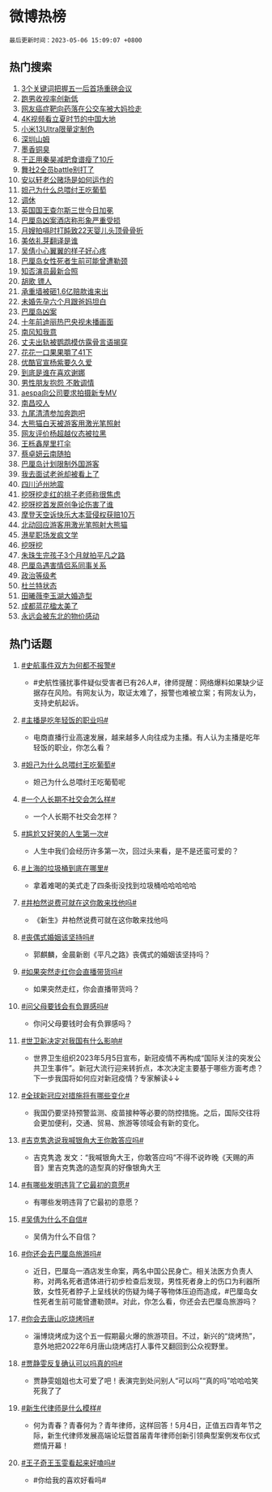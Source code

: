 # 微博热榜

`最后更新时间：2023-05-06 15:09:07 +0800`

## 热门搜索

1. [3个关键词把握五一后首场重磅会议](https://m.weibo.cn/search?containerid=100103type%3D1%26t%3D10%26q%3D%233%E4%B8%AA%E5%85%B3%E9%94%AE%E8%AF%8D%E6%8A%8A%E6%8F%A1%E4%BA%94%E4%B8%80%E5%90%8E%E9%A6%96%E5%9C%BA%E9%87%8D%E7%A3%85%E4%BC%9A%E8%AE%AE%23&stream_entry_id=51&isnewpage=1&extparam=seat%3D1%26dgr%3D0%26cate%3D10103%26pos%3D0%26stream_entry_id%3D51%26c_type%3D51%26filter_type%3Drealtimehot%26display_time%3D1683356946%26pre_seqid%3D16833569465750645753&luicode=10000011&lfid=106003type%253D25%2526t%253D3%2526disable_hot%253D1%2526filter_type%253Drealtimehot)
1. [跑男收视率创新低](https://m.weibo.cn/search?containerid=100103type%3D1%26t%3D10%26q%3D%23%E8%B7%91%E7%94%B7%E6%94%B6%E8%A7%86%E7%8E%87%E5%88%9B%E6%96%B0%E4%BD%8E%23&stream_entry_id=31&isnewpage=1&extparam=seat%3D1%26q%3D%2523%25E8%25B7%2591%25E7%2594%25B7%25E6%2594%25B6%25E8%25A7%2586%25E7%258E%2587%25E5%2588%259B%25E6%2596%25B0%25E4%25BD%258E%2523%26dgr%3D0%26cate%3D5001%26filter_type%3Drealtimehot%26stream_entry_id%3D31%26band_rank%3D1%26c_type%3D31%26lcate%3D5001%26pos%3D0%26realpos%3D1%26flag%3D1%26display_time%3D1683356946%26pre_seqid%3D16833569465750645753&luicode=10000011&lfid=106003type%253D25%2526t%253D3%2526disable_hot%253D1%2526filter_type%253Drealtimehot)
1. [网友癌症靶向药落在公交车被大妈捡走](https://m.weibo.cn/search?containerid=100103type%3D1%26t%3D10%26q%3D%23%E7%BD%91%E5%8F%8B%E7%99%8C%E7%97%87%E9%9D%B6%E5%90%91%E8%8D%AF%E8%90%BD%E5%9C%A8%E5%85%AC%E4%BA%A4%E8%BD%A6%E8%A2%AB%E5%A4%A7%E5%A6%88%E6%8D%A1%E8%B5%B0%23&stream_entry_id=31&isnewpage=1&extparam=seat%3D1%26q%3D%2523%25E7%25BD%2591%25E5%258F%258B%25E7%2599%258C%25E7%2597%2587%25E9%259D%25B6%25E5%2590%2591%25E8%258D%25AF%25E8%2590%25BD%25E5%259C%25A8%25E5%2585%25AC%25E4%25BA%25A4%25E8%25BD%25A6%25E8%25A2%25AB%25E5%25A4%25A7%25E5%25A6%2588%25E6%258D%25A1%25E8%25B5%25B0%2523%26dgr%3D0%26cate%3D5001%26filter_type%3Drealtimehot%26stream_entry_id%3D31%26band_rank%3D2%26c_type%3D31%26lcate%3D5001%26pos%3D1%26realpos%3D2%26flag%3D2%26display_time%3D1683356946%26pre_seqid%3D16833569465750645753&luicode=10000011&lfid=106003type%253D25%2526t%253D3%2526disable_hot%253D1%2526filter_type%253Drealtimehot)
1. [4K视频看立夏时节的中国大地](https://m.weibo.cn/search?containerid=100103type%3D1%26t%3D10%26q%3D%234K%E8%A7%86%E9%A2%91%E7%9C%8B%E7%AB%8B%E5%A4%8F%E6%97%B6%E8%8A%82%E7%9A%84%E4%B8%AD%E5%9B%BD%E5%A4%A7%E5%9C%B0%23&stream_entry_id=31&isnewpage=1&extparam=seat%3D1%26q%3D%25234K%25E8%25A7%2586%25E9%25A2%2591%25E7%259C%258B%25E7%25AB%258B%25E5%25A4%258F%25E6%2597%25B6%25E8%258A%2582%25E7%259A%2584%25E4%25B8%25AD%25E5%259B%25BD%25E5%25A4%25A7%25E5%259C%25B0%2523%26dgr%3D0%26cate%3D5001%26filter_type%3Drealtimehot%26stream_entry_id%3D31%26band_rank%3D3%26c_type%3D31%26lcate%3D5001%26pos%3D2%26realpos%3D3%26flag%3D0%26display_time%3D1683356946%26pre_seqid%3D16833569465750645753&luicode=10000011&lfid=106003type%253D25%2526t%253D3%2526disable_hot%253D1%2526filter_type%253Drealtimehot)
1. [小米13Ultra限量定制色](https://m.weibo.cn/search?containerid=100103type%3D1%26t%3D10%26q%3D%23%E5%B0%8F%E7%B1%B313Ultra%E9%99%90%E9%87%8F%E5%AE%9A%E5%88%B6%E8%89%B2%23&stream_entry_id=31&isnewpage=1&extparam=seat%3D1%26q%3D%2523%25E5%25B0%258F%25E7%25B1%25B313Ultra%25E9%2599%2590%25E9%2587%258F%25E5%25AE%259A%25E5%2588%25B6%25E8%2589%25B2%2523%26dgr%3D0%26cate%3D5001%26filter_type%3Drealtimehot%26stream_entry_id%3D31%26band_rank%3D4%26topic_ad%3D1%26c_type%3D31%26lcate%3D5001%26is_ad_pos%3D1%26pos%3D3%26adid%3D188419%26display_time%3D1683356946%26pre_seqid%3D16833569465750645753&luicode=10000011&lfid=106003type%253D25%2526t%253D3%2526disable_hot%253D1%2526filter_type%253Drealtimehot)
1. [深圳山姆](https://m.weibo.cn/search?containerid=100103type%3D1%26t%3D10%26q%3D%E6%B7%B1%E5%9C%B3%E5%B1%B1%E5%A7%86&stream_entry_id=31&isnewpage=1&extparam=seat%3D1%26q%3D%25E6%25B7%25B1%25E5%259C%25B3%25E5%25B1%25B1%25E5%25A7%2586%26dgr%3D0%26cate%3D5001%26filter_type%3Drealtimehot%26stream_entry_id%3D31%26band_rank%3D4%26c_type%3D31%26lcate%3D5001%26pos%3D4%26realpos%3D4%26flag%3D1%26display_time%3D1683356946%26pre_seqid%3D16833569465750645753&luicode=10000011&lfid=106003type%253D25%2526t%253D3%2526disable_hot%253D1%2526filter_type%253Drealtimehot)
1. [墨香铜臭](https://m.weibo.cn/search?containerid=100103type%3D1%26t%3D10%26q%3D%E5%A2%A8%E9%A6%99%E9%93%9C%E8%87%AD&stream_entry_id=31&isnewpage=1&extparam=seat%3D1%26q%3D%25E5%25A2%25A8%25E9%25A6%2599%25E9%2593%259C%25E8%2587%25AD%26dgr%3D0%26cate%3D5001%26filter_type%3Drealtimehot%26stream_entry_id%3D31%26band_rank%3D5%26c_type%3D31%26lcate%3D5001%26pos%3D5%26realpos%3D5%26flag%3D1%26display_time%3D1683356946%26pre_seqid%3D16833569465750645753&luicode=10000011&lfid=106003type%253D25%2526t%253D3%2526disable_hot%253D1%2526filter_type%253Drealtimehot)
1. [于正用秦昊减肥食谱瘦了10斤](https://m.weibo.cn/search?containerid=100103type%3D1%26t%3D10%26q%3D%23%E4%BA%8E%E6%AD%A3%E7%94%A8%E7%A7%A6%E6%98%8A%E5%87%8F%E8%82%A5%E9%A3%9F%E8%B0%B1%E7%98%A6%E4%BA%8610%E6%96%A4%23&stream_entry_id=31&isnewpage=1&extparam=seat%3D1%26q%3D%2523%25E4%25BA%258E%25E6%25AD%25A3%25E7%2594%25A8%25E7%25A7%25A6%25E6%2598%258A%25E5%2587%258F%25E8%2582%25A5%25E9%25A3%259F%25E8%25B0%25B1%25E7%2598%25A6%25E4%25BA%258610%25E6%2596%25A4%2523%26dgr%3D0%26cate%3D5001%26filter_type%3Drealtimehot%26stream_entry_id%3D31%26band_rank%3D6%26c_type%3D31%26lcate%3D5001%26pos%3D6%26realpos%3D6%26flag%3D1%26display_time%3D1683356946%26pre_seqid%3D16833569465750645753&luicode=10000011&lfid=106003type%253D25%2526t%253D3%2526disable_hot%253D1%2526filter_type%253Drealtimehot)
1. [舞社2全员battle别打了](https://m.weibo.cn/search?containerid=100103type%3D1%26t%3D10%26q%3D%23%E8%88%9E%E7%A4%BE2%E5%85%A8%E5%91%98battle%E5%88%AB%E6%89%93%E4%BA%86%23&stream_entry_id=31&isnewpage=1&extparam=seat%3D1%26q%3D%2523%25E8%2588%259E%25E7%25A4%25BE2%25E5%2585%25A8%25E5%2591%2598battle%25E5%2588%25AB%25E6%2589%2593%25E4%25BA%2586%2523%26dgr%3D0%26cate%3D5001%26filter_type%3Drealtimehot%26stream_entry_id%3D31%26band_rank%3D7%26c_type%3D31%26lcate%3D5001%26is_ad_pos%3D1%26pos%3D7%26adid%3D188414%26display_time%3D1683356946%26pre_seqid%3D16833569465750645753&luicode=10000011&lfid=106003type%253D25%2526t%253D3%2526disable_hot%253D1%2526filter_type%253Drealtimehot)
1. [安以轩老公赌场是如何运作的](https://m.weibo.cn/search?containerid=100103type%3D1%26t%3D10%26q%3D%23%E5%AE%89%E4%BB%A5%E8%BD%A9%E8%80%81%E5%85%AC%E8%B5%8C%E5%9C%BA%E6%98%AF%E5%A6%82%E4%BD%95%E8%BF%90%E4%BD%9C%E7%9A%84%23&stream_entry_id=31&isnewpage=1&extparam=seat%3D1%26q%3D%2523%25E5%25AE%2589%25E4%25BB%25A5%25E8%25BD%25A9%25E8%2580%2581%25E5%2585%25AC%25E8%25B5%258C%25E5%259C%25BA%25E6%2598%25AF%25E5%25A6%2582%25E4%25BD%2595%25E8%25BF%2590%25E4%25BD%259C%25E7%259A%2584%2523%26dgr%3D0%26cate%3D5001%26filter_type%3Drealtimehot%26stream_entry_id%3D31%26band_rank%3D7%26c_type%3D31%26lcate%3D5001%26pos%3D8%26realpos%3D7%26flag%3D2%26display_time%3D1683356946%26pre_seqid%3D16833569465750645753&luicode=10000011&lfid=106003type%253D25%2526t%253D3%2526disable_hot%253D1%2526filter_type%253Drealtimehot)
1. [妲己为什么总喂纣王吃葡萄](https://m.weibo.cn/search?containerid=100103type%3D1%26t%3D10%26q%3D%23%E5%A6%B2%E5%B7%B1%E4%B8%BA%E4%BB%80%E4%B9%88%E6%80%BB%E5%96%82%E7%BA%A3%E7%8E%8B%E5%90%83%E8%91%A1%E8%90%84%23&stream_entry_id=31&isnewpage=1&extparam=seat%3D1%26q%3D%2523%25E5%25A6%25B2%25E5%25B7%25B1%25E4%25B8%25BA%25E4%25BB%2580%25E4%25B9%2588%25E6%2580%25BB%25E5%2596%2582%25E7%25BA%25A3%25E7%258E%258B%25E5%2590%2583%25E8%2591%25A1%25E8%2590%2584%2523%26dgr%3D0%26cate%3D5001%26filter_type%3Drealtimehot%26stream_entry_id%3D31%26band_rank%3D8%26c_type%3D31%26lcate%3D5001%26pos%3D9%26realpos%3D8%26flag%3D1%26display_time%3D1683356946%26pre_seqid%3D16833569465750645753&luicode=10000011&lfid=106003type%253D25%2526t%253D3%2526disable_hot%253D1%2526filter_type%253Drealtimehot)
1. [调休](https://m.weibo.cn/search?containerid=100103type%3D1%26t%3D10%26q%3D%E8%B0%83%E4%BC%91&stream_entry_id=31&isnewpage=1&extparam=seat%3D1%26q%3D%25E8%25B0%2583%25E4%25BC%2591%26dgr%3D0%26cate%3D5001%26filter_type%3Drealtimehot%26stream_entry_id%3D31%26band_rank%3D9%26c_type%3D31%26lcate%3D5001%26pos%3D10%26realpos%3D9%26flag%3D16%26display_time%3D1683356946%26pre_seqid%3D16833569465750645753&luicode=10000011&lfid=106003type%253D25%2526t%253D3%2526disable_hot%253D1%2526filter_type%253Drealtimehot)
1. [英国国王查尔斯三世今日加冕](https://m.weibo.cn/search?containerid=100103type%3D1%26t%3D10%26q%3D%23%E8%8B%B1%E5%9B%BD%E5%9B%BD%E7%8E%8B%E6%9F%A5%E5%B0%94%E6%96%AF%E4%B8%89%E4%B8%96%E4%BB%8A%E6%97%A5%E5%8A%A0%E5%86%95%23&stream_entry_id=31&isnewpage=1&extparam=seat%3D1%26q%3D%2523%25E8%258B%25B1%25E5%259B%25BD%25E5%259B%25BD%25E7%258E%258B%25E6%259F%25A5%25E5%25B0%2594%25E6%2596%25AF%25E4%25B8%2589%25E4%25B8%2596%25E4%25BB%258A%25E6%2597%25A5%25E5%258A%25A0%25E5%2586%2595%2523%26dgr%3D0%26cate%3D5001%26filter_type%3Drealtimehot%26stream_entry_id%3D31%26band_rank%3D10%26c_type%3D31%26lcate%3D5001%26pos%3D11%26realpos%3D10%26flag%3D1%26display_time%3D1683356946%26pre_seqid%3D16833569465750645753&luicode=10000011&lfid=106003type%253D25%2526t%253D3%2526disable_hot%253D1%2526filter_type%253Drealtimehot)
1. [巴厘岛凶案酒店称形象严重受损](https://m.weibo.cn/search?containerid=100103type%3D1%26t%3D10%26q%3D%23%E5%B7%B4%E5%8E%98%E5%B2%9B%E5%87%B6%E6%A1%88%E9%85%92%E5%BA%97%E7%A7%B0%E5%BD%A2%E8%B1%A1%E4%B8%A5%E9%87%8D%E5%8F%97%E6%8D%9F%23&stream_entry_id=31&isnewpage=1&extparam=seat%3D1%26q%3D%2523%25E5%25B7%25B4%25E5%258E%2598%25E5%25B2%259B%25E5%2587%25B6%25E6%25A1%2588%25E9%2585%2592%25E5%25BA%2597%25E7%25A7%25B0%25E5%25BD%25A2%25E8%25B1%25A1%25E4%25B8%25A5%25E9%2587%258D%25E5%258F%2597%25E6%258D%259F%2523%26dgr%3D0%26cate%3D5001%26filter_type%3Drealtimehot%26stream_entry_id%3D31%26band_rank%3D11%26c_type%3D31%26lcate%3D5001%26pos%3D12%26realpos%3D11%26flag%3D2%26display_time%3D1683356946%26pre_seqid%3D16833569465750645753&luicode=10000011&lfid=106003type%253D25%2526t%253D3%2526disable_hot%253D1%2526filter_type%253Drealtimehot)
1. [月嫂拍嗝时打盹致22天婴儿头顶骨骨折](https://m.weibo.cn/search?containerid=100103type%3D1%26t%3D10%26q%3D%23%E6%9C%88%E5%AB%82%E6%8B%8D%E5%97%9D%E6%97%B6%E6%89%93%E7%9B%B9%E8%87%B422%E5%A4%A9%E5%A9%B4%E5%84%BF%E5%A4%B4%E9%A1%B6%E9%AA%A8%E9%AA%A8%E6%8A%98%23&stream_entry_id=31&isnewpage=1&extparam=seat%3D1%26q%3D%2523%25E6%259C%2588%25E5%25AB%2582%25E6%258B%258D%25E5%2597%259D%25E6%2597%25B6%25E6%2589%2593%25E7%259B%25B9%25E8%2587%25B422%25E5%25A4%25A9%25E5%25A9%25B4%25E5%2584%25BF%25E5%25A4%25B4%25E9%25A1%25B6%25E9%25AA%25A8%25E9%25AA%25A8%25E6%258A%2598%2523%26dgr%3D0%26cate%3D5001%26filter_type%3Drealtimehot%26stream_entry_id%3D31%26band_rank%3D12%26c_type%3D31%26lcate%3D5001%26pos%3D13%26realpos%3D12%26flag%3D0%26display_time%3D1683356946%26pre_seqid%3D16833569465750645753&luicode=10000011&lfid=106003type%253D25%2526t%253D3%2526disable_hot%253D1%2526filter_type%253Drealtimehot)
1. [美依礼芽翻译是谁](https://m.weibo.cn/search?containerid=100103type%3D1%26t%3D10%26q%3D%E7%BE%8E%E4%BE%9D%E7%A4%BC%E8%8A%BD%E7%BF%BB%E8%AF%91%E6%98%AF%E8%B0%81&stream_entry_id=31&isnewpage=1&extparam=seat%3D1%26q%3D%25E7%25BE%258E%25E4%25BE%259D%25E7%25A4%25BC%25E8%258A%25BD%25E7%25BF%25BB%25E8%25AF%2591%25E6%2598%25AF%25E8%25B0%2581%26dgr%3D0%26cate%3D5001%26filter_type%3Drealtimehot%26stream_entry_id%3D31%26band_rank%3D13%26c_type%3D31%26lcate%3D5001%26pos%3D14%26realpos%3D13%26flag%3D1%26display_time%3D1683356946%26pre_seqid%3D16833569465750645753&luicode=10000011&lfid=106003type%253D25%2526t%253D3%2526disable_hot%253D1%2526filter_type%253Drealtimehot)
1. [吴倩小心翼翼的样子好心疼](https://m.weibo.cn/search?containerid=100103type%3D1%26t%3D10%26q%3D%E5%90%B4%E5%80%A9%E5%B0%8F%E5%BF%83%E7%BF%BC%E7%BF%BC%E7%9A%84%E6%A0%B7%E5%AD%90%E5%A5%BD%E5%BF%83%E7%96%BC&stream_entry_id=31&isnewpage=1&extparam=seat%3D1%26q%3D%25E5%2590%25B4%25E5%2580%25A9%25E5%25B0%258F%25E5%25BF%2583%25E7%25BF%25BC%25E7%25BF%25BC%25E7%259A%2584%25E6%25A0%25B7%25E5%25AD%2590%25E5%25A5%25BD%25E5%25BF%2583%25E7%2596%25BC%26dgr%3D0%26cate%3D5001%26filter_type%3Drealtimehot%26stream_entry_id%3D31%26band_rank%3D14%26c_type%3D31%26lcate%3D5001%26pos%3D15%26realpos%3D14%26flag%3D0%26display_time%3D1683356946%26pre_seqid%3D16833569465750645753&luicode=10000011&lfid=106003type%253D25%2526t%253D3%2526disable_hot%253D1%2526filter_type%253Drealtimehot)
1. [巴厘岛女性死者生前可能曾遭勒颈](https://m.weibo.cn/search?containerid=100103type%3D1%26t%3D10%26q%3D%23%E5%B7%B4%E5%8E%98%E5%B2%9B%E5%A5%B3%E6%80%A7%E6%AD%BB%E8%80%85%E7%94%9F%E5%89%8D%E5%8F%AF%E8%83%BD%E6%9B%BE%E9%81%AD%E5%8B%92%E9%A2%88%23&stream_entry_id=31&isnewpage=1&extparam=seat%3D1%26q%3D%2523%25E5%25B7%25B4%25E5%258E%2598%25E5%25B2%259B%25E5%25A5%25B3%25E6%2580%25A7%25E6%25AD%25BB%25E8%2580%2585%25E7%2594%259F%25E5%2589%258D%25E5%258F%25AF%25E8%2583%25BD%25E6%259B%25BE%25E9%2581%25AD%25E5%258B%2592%25E9%25A2%2588%2523%26dgr%3D0%26cate%3D5001%26filter_type%3Drealtimehot%26stream_entry_id%3D31%26band_rank%3D15%26c_type%3D31%26lcate%3D5001%26pos%3D16%26realpos%3D15%26flag%3D1%26display_time%3D1683356946%26pre_seqid%3D16833569465750645753&luicode=10000011&lfid=106003type%253D25%2526t%253D3%2526disable_hot%253D1%2526filter_type%253Drealtimehot)
1. [知否演员最新合照](https://m.weibo.cn/search?containerid=100103type%3D1%26t%3D10%26q%3D%23%E7%9F%A5%E5%90%A6%E6%BC%94%E5%91%98%E6%9C%80%E6%96%B0%E5%90%88%E7%85%A7%23&stream_entry_id=31&isnewpage=1&extparam=seat%3D1%26q%3D%2523%25E7%259F%25A5%25E5%2590%25A6%25E6%25BC%2594%25E5%2591%2598%25E6%259C%2580%25E6%2596%25B0%25E5%2590%2588%25E7%2585%25A7%2523%26dgr%3D0%26cate%3D5001%26filter_type%3Drealtimehot%26stream_entry_id%3D31%26band_rank%3D16%26c_type%3D31%26lcate%3D5001%26pos%3D17%26realpos%3D16%26flag%3D0%26display_time%3D1683356946%26pre_seqid%3D16833569465750645753&luicode=10000011&lfid=106003type%253D25%2526t%253D3%2526disable_hot%253D1%2526filter_type%253Drealtimehot)
1. [胡歌 镖人](https://m.weibo.cn/search?containerid=100103type%3D1%26t%3D10%26q%3D%E8%83%A1%E6%AD%8C+%E9%95%96%E4%BA%BA&stream_entry_id=31&isnewpage=1&extparam=seat%3D1%26q%3D%25E8%2583%25A1%25E6%25AD%258C%2520%25E9%2595%2596%25E4%25BA%25BA%26dgr%3D0%26cate%3D5001%26filter_type%3Drealtimehot%26stream_entry_id%3D31%26band_rank%3D17%26c_type%3D31%26lcate%3D5001%26pos%3D18%26realpos%3D17%26flag%3D2%26display_time%3D1683356946%26pre_seqid%3D16833569465750645753&luicode=10000011&lfid=106003type%253D25%2526t%253D3%2526disable_hot%253D1%2526filter_type%253Drealtimehot)
1. [承重墙被砸1.6亿赔款谁来出](https://m.weibo.cn/search?containerid=100103type%3D1%26t%3D10%26q%3D%23%E6%89%BF%E9%87%8D%E5%A2%99%E8%A2%AB%E7%A0%B81.6%E4%BA%BF%E8%B5%94%E6%AC%BE%E8%B0%81%E6%9D%A5%E5%87%BA%23&stream_entry_id=31&isnewpage=1&extparam=seat%3D1%26q%3D%2523%25E6%2589%25BF%25E9%2587%258D%25E5%25A2%2599%25E8%25A2%25AB%25E7%25A0%25B81.6%25E4%25BA%25BF%25E8%25B5%2594%25E6%25AC%25BE%25E8%25B0%2581%25E6%259D%25A5%25E5%2587%25BA%2523%26dgr%3D0%26cate%3D5001%26filter_type%3Drealtimehot%26stream_entry_id%3D31%26band_rank%3D18%26c_type%3D31%26lcate%3D5001%26pos%3D19%26realpos%3D18%26flag%3D0%26display_time%3D1683356946%26pre_seqid%3D16833569465750645753&luicode=10000011&lfid=106003type%253D25%2526t%253D3%2526disable_hot%253D1%2526filter_type%253Drealtimehot)
1. [未婚先孕六个月跟爸妈坦白](https://m.weibo.cn/search?containerid=100103type%3D1%26t%3D10%26q%3D%23%E6%9C%AA%E5%A9%9A%E5%85%88%E5%AD%95%E5%85%AD%E4%B8%AA%E6%9C%88%E8%B7%9F%E7%88%B8%E5%A6%88%E5%9D%A6%E7%99%BD%23&stream_entry_id=31&isnewpage=1&extparam=seat%3D1%26q%3D%2523%25E6%259C%25AA%25E5%25A9%259A%25E5%2585%2588%25E5%25AD%2595%25E5%2585%25AD%25E4%25B8%25AA%25E6%259C%2588%25E8%25B7%259F%25E7%2588%25B8%25E5%25A6%2588%25E5%259D%25A6%25E7%2599%25BD%2523%26dgr%3D0%26cate%3D5001%26filter_type%3Drealtimehot%26stream_entry_id%3D31%26band_rank%3D19%26c_type%3D31%26lcate%3D5001%26pos%3D20%26realpos%3D19%26flag%3D0%26display_time%3D1683356946%26pre_seqid%3D16833569465750645753&luicode=10000011&lfid=106003type%253D25%2526t%253D3%2526disable_hot%253D1%2526filter_type%253Drealtimehot)
1. [巴厘岛凶案](https://m.weibo.cn/search?containerid=100103type%3D1%26t%3D10%26q%3D%E5%B7%B4%E5%8E%98%E5%B2%9B%E5%87%B6%E6%A1%88&stream_entry_id=31&isnewpage=1&extparam=seat%3D1%26q%3D%25E5%25B7%25B4%25E5%258E%2598%25E5%25B2%259B%25E5%2587%25B6%25E6%25A1%2588%26dgr%3D0%26cate%3D5001%26filter_type%3Drealtimehot%26stream_entry_id%3D31%26band_rank%3D20%26c_type%3D31%26lcate%3D5001%26pos%3D21%26realpos%3D20%26flag%3D1%26display_time%3D1683356946%26pre_seqid%3D16833569465750645753&luicode=10000011&lfid=106003type%253D25%2526t%253D3%2526disable_hot%253D1%2526filter_type%253Drealtimehot)
1. [十年前迪丽热巴央视未播画面](https://m.weibo.cn/search?containerid=100103type%3D1%26t%3D10%26q%3D%23%E5%8D%81%E5%B9%B4%E5%89%8D%E8%BF%AA%E4%B8%BD%E7%83%AD%E5%B7%B4%E5%A4%AE%E8%A7%86%E6%9C%AA%E6%92%AD%E7%94%BB%E9%9D%A2%23&stream_entry_id=31&isnewpage=1&extparam=seat%3D1%26q%3D%2523%25E5%258D%2581%25E5%25B9%25B4%25E5%2589%258D%25E8%25BF%25AA%25E4%25B8%25BD%25E7%2583%25AD%25E5%25B7%25B4%25E5%25A4%25AE%25E8%25A7%2586%25E6%259C%25AA%25E6%2592%25AD%25E7%2594%25BB%25E9%259D%25A2%2523%26dgr%3D0%26cate%3D5001%26filter_type%3Drealtimehot%26stream_entry_id%3D31%26band_rank%3D21%26c_type%3D31%26lcate%3D5001%26pos%3D22%26realpos%3D21%26flag%3D0%26display_time%3D1683356946%26pre_seqid%3D16833569465750645753&luicode=10000011&lfid=106003type%253D25%2526t%253D3%2526disable_hot%253D1%2526filter_type%253Drealtimehot)
1. [南风知我意](https://m.weibo.cn/search?containerid=100103type%3D1%26t%3D10%26q%3D%E5%8D%97%E9%A3%8E%E7%9F%A5%E6%88%91%E6%84%8F&stream_entry_id=31&isnewpage=1&extparam=seat%3D1%26q%3D%25E5%258D%2597%25E9%25A3%258E%25E7%259F%25A5%25E6%2588%2591%25E6%2584%258F%26dgr%3D0%26cate%3D5001%26filter_type%3Drealtimehot%26stream_entry_id%3D31%26band_rank%3D22%26c_type%3D31%26lcate%3D5001%26pos%3D23%26realpos%3D22%26flag%3D0%26display_time%3D1683356946%26pre_seqid%3D16833569465750645753&luicode=10000011&lfid=106003type%253D25%2526t%253D3%2526disable_hot%253D1%2526filter_type%253Drealtimehot)
1. [丈夫出轨被鹦鹉模仿露骨言语揭穿](https://m.weibo.cn/search?containerid=100103type%3D1%26t%3D10%26q%3D%23%E4%B8%88%E5%A4%AB%E5%87%BA%E8%BD%A8%E8%A2%AB%E9%B9%A6%E9%B9%89%E6%A8%A1%E4%BB%BF%E9%9C%B2%E9%AA%A8%E8%A8%80%E8%AF%AD%E6%8F%AD%E7%A9%BF%23&stream_entry_id=31&isnewpage=1&extparam=seat%3D1%26q%3D%2523%25E4%25B8%2588%25E5%25A4%25AB%25E5%2587%25BA%25E8%25BD%25A8%25E8%25A2%25AB%25E9%25B9%25A6%25E9%25B9%2589%25E6%25A8%25A1%25E4%25BB%25BF%25E9%259C%25B2%25E9%25AA%25A8%25E8%25A8%2580%25E8%25AF%25AD%25E6%258F%25AD%25E7%25A9%25BF%2523%26dgr%3D0%26cate%3D5001%26filter_type%3Drealtimehot%26stream_entry_id%3D31%26band_rank%3D23%26c_type%3D31%26lcate%3D5001%26pos%3D24%26realpos%3D23%26flag%3D0%26display_time%3D1683356946%26pre_seqid%3D16833569465750645753&luicode=10000011&lfid=106003type%253D25%2526t%253D3%2526disable_hot%253D1%2526filter_type%253Drealtimehot)
1. [花花一口果果嚼了41下](https://m.weibo.cn/search?containerid=100103type%3D1%26t%3D10%26q%3D%23%E8%8A%B1%E8%8A%B1%E4%B8%80%E5%8F%A3%E6%9E%9C%E6%9E%9C%E5%9A%BC%E4%BA%8641%E4%B8%8B%23&stream_entry_id=31&isnewpage=1&extparam=seat%3D1%26q%3D%2523%25E8%258A%25B1%25E8%258A%25B1%25E4%25B8%2580%25E5%258F%25A3%25E6%259E%259C%25E6%259E%259C%25E5%259A%25BC%25E4%25BA%258641%25E4%25B8%258B%2523%26dgr%3D0%26cate%3D5001%26filter_type%3Drealtimehot%26stream_entry_id%3D31%26band_rank%3D24%26c_type%3D31%26lcate%3D5001%26pos%3D25%26realpos%3D24%26flag%3D1%26display_time%3D1683356946%26pre_seqid%3D16833569465750645753&luicode=10000011&lfid=106003type%253D25%2526t%253D3%2526disable_hot%253D1%2526filter_type%253Drealtimehot)
1. [优酷官宣杨紫要久久爱](https://m.weibo.cn/search?containerid=100103type%3D1%26t%3D10%26q%3D%23%E4%BC%98%E9%85%B7%E5%AE%98%E5%AE%A3%E6%9D%A8%E7%B4%AB%E8%A6%81%E4%B9%85%E4%B9%85%E7%88%B1%23&stream_entry_id=31&isnewpage=1&extparam=seat%3D1%26q%3D%2523%25E4%25BC%2598%25E9%2585%25B7%25E5%25AE%2598%25E5%25AE%25A3%25E6%259D%25A8%25E7%25B4%25AB%25E8%25A6%2581%25E4%25B9%2585%25E4%25B9%2585%25E7%2588%25B1%2523%26dgr%3D0%26cate%3D5001%26filter_type%3Drealtimehot%26stream_entry_id%3D31%26band_rank%3D25%26c_type%3D31%26lcate%3D5001%26pos%3D26%26realpos%3D25%26flag%3D0%26display_time%3D1683356946%26pre_seqid%3D16833569465750645753&luicode=10000011&lfid=106003type%253D25%2526t%253D3%2526disable_hot%253D1%2526filter_type%253Drealtimehot)
1. [到底是谁在喜欢谢娜](https://m.weibo.cn/search?containerid=100103type%3D1%26t%3D10%26q%3D%23%E5%88%B0%E5%BA%95%E6%98%AF%E8%B0%81%E5%9C%A8%E5%96%9C%E6%AC%A2%E8%B0%A2%E5%A8%9C%23&stream_entry_id=31&isnewpage=1&extparam=seat%3D1%26q%3D%2523%25E5%2588%25B0%25E5%25BA%2595%25E6%2598%25AF%25E8%25B0%2581%25E5%259C%25A8%25E5%2596%259C%25E6%25AC%25A2%25E8%25B0%25A2%25E5%25A8%259C%2523%26dgr%3D0%26cate%3D5001%26filter_type%3Drealtimehot%26stream_entry_id%3D31%26band_rank%3D26%26c_type%3D31%26lcate%3D5001%26pos%3D27%26realpos%3D26%26flag%3D1%26display_time%3D1683356946%26pre_seqid%3D16833569465750645753&luicode=10000011&lfid=106003type%253D25%2526t%253D3%2526disable_hot%253D1%2526filter_type%253Drealtimehot)
1. [男性朋友抱怨 不敢调情](https://m.weibo.cn/search?containerid=100103type%3D1%26t%3D10%26q%3D%E7%94%B7%E6%80%A7%E6%9C%8B%E5%8F%8B%E6%8A%B1%E6%80%A8+%E4%B8%8D%E6%95%A2%E8%B0%83%E6%83%85&stream_entry_id=31&isnewpage=1&extparam=seat%3D1%26q%3D%25E7%2594%25B7%25E6%2580%25A7%25E6%259C%258B%25E5%258F%258B%25E6%258A%25B1%25E6%2580%25A8%2520%25E4%25B8%258D%25E6%2595%25A2%25E8%25B0%2583%25E6%2583%2585%26dgr%3D0%26cate%3D5001%26filter_type%3Drealtimehot%26stream_entry_id%3D31%26band_rank%3D27%26c_type%3D31%26lcate%3D5001%26pos%3D28%26realpos%3D27%26flag%3D0%26display_time%3D1683356946%26pre_seqid%3D16833569465750645753&luicode=10000011&lfid=106003type%253D25%2526t%253D3%2526disable_hot%253D1%2526filter_type%253Drealtimehot)
1. [aespa向公司要求拍摄新专MV](https://m.weibo.cn/search?containerid=100103type%3D1%26t%3D10%26q%3D%23aespa%E5%90%91%E5%85%AC%E5%8F%B8%E8%A6%81%E6%B1%82%E6%8B%8D%E6%91%84%E6%96%B0%E4%B8%93MV%23&stream_entry_id=31&isnewpage=1&extparam=seat%3D1%26q%3D%2523aespa%25E5%2590%2591%25E5%2585%25AC%25E5%258F%25B8%25E8%25A6%2581%25E6%25B1%2582%25E6%258B%258D%25E6%2591%2584%25E6%2596%25B0%25E4%25B8%2593MV%2523%26dgr%3D0%26cate%3D5001%26filter_type%3Drealtimehot%26stream_entry_id%3D31%26band_rank%3D28%26c_type%3D31%26lcate%3D5001%26pos%3D29%26realpos%3D28%26flag%3D0%26display_time%3D1683356946%26pre_seqid%3D16833569465750645753&luicode=10000011&lfid=106003type%253D25%2526t%253D3%2526disable_hot%253D1%2526filter_type%253Drealtimehot)
1. [南昌咬人](https://m.weibo.cn/search?containerid=100103type%3D1%26t%3D10%26q%3D%E5%8D%97%E6%98%8C%E5%92%AC%E4%BA%BA&stream_entry_id=31&isnewpage=1&extparam=seat%3D1%26q%3D%25E5%258D%2597%25E6%2598%258C%25E5%2592%25AC%25E4%25BA%25BA%26dgr%3D0%26cate%3D5001%26filter_type%3Drealtimehot%26stream_entry_id%3D31%26band_rank%3D29%26c_type%3D31%26lcate%3D5001%26pos%3D30%26realpos%3D29%26flag%3D0%26display_time%3D1683356946%26pre_seqid%3D16833569465750645753&luicode=10000011&lfid=106003type%253D25%2526t%253D3%2526disable_hot%253D1%2526filter_type%253Drealtimehot)
1. [九尾清清参加奔跑吧](https://m.weibo.cn/search?containerid=100103type%3D1%26t%3D10%26q%3D%23%E4%B9%9D%E5%B0%BE%E6%B8%85%E6%B8%85%E5%8F%82%E5%8A%A0%E5%A5%94%E8%B7%91%E5%90%A7%23&stream_entry_id=31&isnewpage=1&extparam=seat%3D1%26q%3D%2523%25E4%25B9%259D%25E5%25B0%25BE%25E6%25B8%2585%25E6%25B8%2585%25E5%258F%2582%25E5%258A%25A0%25E5%25A5%2594%25E8%25B7%2591%25E5%2590%25A7%2523%26dgr%3D0%26cate%3D5001%26filter_type%3Drealtimehot%26stream_entry_id%3D31%26band_rank%3D30%26c_type%3D31%26lcate%3D5001%26pos%3D31%26realpos%3D30%26flag%3D1%26display_time%3D1683356946%26pre_seqid%3D16833569465750645753&luicode=10000011&lfid=106003type%253D25%2526t%253D3%2526disable_hot%253D1%2526filter_type%253Drealtimehot)
1. [大熊猫白天被游客用激光笔照射](https://m.weibo.cn/search?containerid=100103type%3D1%26t%3D10%26q%3D%23%E5%A4%A7%E7%86%8A%E7%8C%AB%E7%99%BD%E5%A4%A9%E8%A2%AB%E6%B8%B8%E5%AE%A2%E7%94%A8%E6%BF%80%E5%85%89%E7%AC%94%E7%85%A7%E5%B0%84%23&stream_entry_id=31&isnewpage=1&extparam=seat%3D1%26q%3D%2523%25E5%25A4%25A7%25E7%2586%258A%25E7%258C%25AB%25E7%2599%25BD%25E5%25A4%25A9%25E8%25A2%25AB%25E6%25B8%25B8%25E5%25AE%25A2%25E7%2594%25A8%25E6%25BF%2580%25E5%2585%2589%25E7%25AC%2594%25E7%2585%25A7%25E5%25B0%2584%2523%26dgr%3D0%26cate%3D5001%26filter_type%3Drealtimehot%26stream_entry_id%3D31%26band_rank%3D31%26c_type%3D31%26lcate%3D5001%26pos%3D32%26realpos%3D31%26flag%3D1%26display_time%3D1683356946%26pre_seqid%3D16833569465750645753&luicode=10000011&lfid=106003type%253D25%2526t%253D3%2526disable_hot%253D1%2526filter_type%253Drealtimehot)
1. [网友评价杨超越仪态被拉黑](https://m.weibo.cn/search?containerid=100103type%3D1%26t%3D10%26q%3D%23%E7%BD%91%E5%8F%8B%E8%AF%84%E4%BB%B7%E6%9D%A8%E8%B6%85%E8%B6%8A%E4%BB%AA%E6%80%81%E8%A2%AB%E6%8B%89%E9%BB%91%23&stream_entry_id=31&isnewpage=1&extparam=seat%3D1%26q%3D%2523%25E7%25BD%2591%25E5%258F%258B%25E8%25AF%2584%25E4%25BB%25B7%25E6%259D%25A8%25E8%25B6%2585%25E8%25B6%258A%25E4%25BB%25AA%25E6%2580%2581%25E8%25A2%25AB%25E6%258B%2589%25E9%25BB%2591%2523%26dgr%3D0%26cate%3D5001%26filter_type%3Drealtimehot%26stream_entry_id%3D31%26band_rank%3D32%26c_type%3D31%26lcate%3D5001%26pos%3D33%26realpos%3D32%26flag%3D1%26display_time%3D1683356946%26pre_seqid%3D16833569465750645753&luicode=10000011&lfid=106003type%253D25%2526t%253D3%2526disable_hot%253D1%2526filter_type%253Drealtimehot)
1. [王栎鑫屋里打伞](https://m.weibo.cn/search?containerid=100103type%3D1%26t%3D10%26q%3D%23%E7%8E%8B%E6%A0%8E%E9%91%AB%E5%B1%8B%E9%87%8C%E6%89%93%E4%BC%9E%23&stream_entry_id=31&isnewpage=1&extparam=seat%3D1%26q%3D%2523%25E7%258E%258B%25E6%25A0%258E%25E9%2591%25AB%25E5%25B1%258B%25E9%2587%258C%25E6%2589%2593%25E4%25BC%259E%2523%26dgr%3D0%26cate%3D5001%26filter_type%3Drealtimehot%26stream_entry_id%3D31%26band_rank%3D33%26c_type%3D31%26lcate%3D5001%26pos%3D34%26realpos%3D33%26flag%3D1%26display_time%3D1683356946%26pre_seqid%3D16833569465750645753&luicode=10000011&lfid=106003type%253D25%2526t%253D3%2526disable_hot%253D1%2526filter_type%253Drealtimehot)
1. [蔡卓妍云南随拍](https://m.weibo.cn/search?containerid=100103type%3D1%26t%3D10%26q%3D%23%E8%94%A1%E5%8D%93%E5%A6%8D%E4%BA%91%E5%8D%97%E9%9A%8F%E6%8B%8D%23&stream_entry_id=31&isnewpage=1&extparam=seat%3D1%26q%3D%2523%25E8%2594%25A1%25E5%258D%2593%25E5%25A6%258D%25E4%25BA%2591%25E5%258D%2597%25E9%259A%258F%25E6%258B%258D%2523%26dgr%3D0%26cate%3D5001%26filter_type%3Drealtimehot%26stream_entry_id%3D31%26band_rank%3D34%26c_type%3D31%26lcate%3D5001%26pos%3D35%26realpos%3D34%26flag%3D1%26display_time%3D1683356946%26pre_seqid%3D16833569465750645753&luicode=10000011&lfid=106003type%253D25%2526t%253D3%2526disable_hot%253D1%2526filter_type%253Drealtimehot)
1. [巴厘岛计划限制外国游客](https://m.weibo.cn/search?containerid=100103type%3D1%26t%3D10%26q%3D%23%E5%B7%B4%E5%8E%98%E5%B2%9B%E8%AE%A1%E5%88%92%E9%99%90%E5%88%B6%E5%A4%96%E5%9B%BD%E6%B8%B8%E5%AE%A2%23&stream_entry_id=31&isnewpage=1&extparam=seat%3D1%26q%3D%2523%25E5%25B7%25B4%25E5%258E%2598%25E5%25B2%259B%25E8%25AE%25A1%25E5%2588%2592%25E9%2599%2590%25E5%2588%25B6%25E5%25A4%2596%25E5%259B%25BD%25E6%25B8%25B8%25E5%25AE%25A2%2523%26dgr%3D0%26cate%3D5001%26filter_type%3Drealtimehot%26stream_entry_id%3D31%26band_rank%3D35%26c_type%3D31%26lcate%3D5001%26pos%3D36%26realpos%3D35%26flag%3D0%26display_time%3D1683356946%26pre_seqid%3D16833569465750645753&luicode=10000011&lfid=106003type%253D25%2526t%253D3%2526disable_hot%253D1%2526filter_type%253Drealtimehot)
1. [我去面试老爸却被看上了](https://m.weibo.cn/search?containerid=100103type%3D1%26t%3D10%26q%3D%23%E6%88%91%E5%8E%BB%E9%9D%A2%E8%AF%95%E8%80%81%E7%88%B8%E5%8D%B4%E8%A2%AB%E7%9C%8B%E4%B8%8A%E4%BA%86%23&stream_entry_id=31&isnewpage=1&extparam=seat%3D1%26q%3D%2523%25E6%2588%2591%25E5%258E%25BB%25E9%259D%25A2%25E8%25AF%2595%25E8%2580%2581%25E7%2588%25B8%25E5%258D%25B4%25E8%25A2%25AB%25E7%259C%258B%25E4%25B8%258A%25E4%25BA%2586%2523%26dgr%3D0%26cate%3D5001%26filter_type%3Drealtimehot%26stream_entry_id%3D31%26band_rank%3D36%26c_type%3D31%26lcate%3D5001%26pos%3D37%26realpos%3D36%26flag%3D0%26display_time%3D1683356946%26pre_seqid%3D16833569465750645753&luicode=10000011&lfid=106003type%253D25%2526t%253D3%2526disable_hot%253D1%2526filter_type%253Drealtimehot)
1. [四川泸州地震](https://m.weibo.cn/search?containerid=100103type%3D1%26t%3D10%26q%3D%E5%9B%9B%E5%B7%9D%E6%B3%B8%E5%B7%9E%E5%9C%B0%E9%9C%87&stream_entry_id=31&isnewpage=1&extparam=seat%3D1%26q%3D%25E5%259B%259B%25E5%25B7%259D%25E6%25B3%25B8%25E5%25B7%259E%25E5%259C%25B0%25E9%259C%2587%26dgr%3D0%26cate%3D5001%26filter_type%3Drealtimehot%26stream_entry_id%3D31%26band_rank%3D37%26c_type%3D31%26lcate%3D5001%26pos%3D38%26realpos%3D37%26flag%3D0%26display_time%3D1683356946%26pre_seqid%3D16833569465750645753&luicode=10000011&lfid=106003type%253D25%2526t%253D3%2526disable_hot%253D1%2526filter_type%253Drealtimehot)
1. [挖呀挖走红的桃子老师称很焦虑](https://m.weibo.cn/search?containerid=100103type%3D1%26t%3D10%26q%3D%23%E6%8C%96%E5%91%80%E6%8C%96%E8%B5%B0%E7%BA%A2%E7%9A%84%E6%A1%83%E5%AD%90%E8%80%81%E5%B8%88%E7%A7%B0%E5%BE%88%E7%84%A6%E8%99%91%23&stream_entry_id=31&isnewpage=1&extparam=seat%3D1%26q%3D%2523%25E6%258C%2596%25E5%2591%2580%25E6%258C%2596%25E8%25B5%25B0%25E7%25BA%25A2%25E7%259A%2584%25E6%25A1%2583%25E5%25AD%2590%25E8%2580%2581%25E5%25B8%2588%25E7%25A7%25B0%25E5%25BE%2588%25E7%2584%25A6%25E8%2599%2591%2523%26dgr%3D0%26cate%3D5001%26filter_type%3Drealtimehot%26stream_entry_id%3D31%26band_rank%3D38%26c_type%3D31%26lcate%3D5001%26pos%3D39%26realpos%3D38%26flag%3D0%26display_time%3D1683356946%26pre_seqid%3D16833569465750645753&luicode=10000011&lfid=106003type%253D25%2526t%253D3%2526disable_hot%253D1%2526filter_type%253Drealtimehot)
1. [挖呀挖首发原创争论伤害了谁](https://m.weibo.cn/search?containerid=100103type%3D1%26t%3D10%26q%3D%23%E6%8C%96%E5%91%80%E6%8C%96%E9%A6%96%E5%8F%91%E5%8E%9F%E5%88%9B%E4%BA%89%E8%AE%BA%E4%BC%A4%E5%AE%B3%E4%BA%86%E8%B0%81%23&stream_entry_id=31&isnewpage=1&extparam=seat%3D1%26q%3D%2523%25E6%258C%2596%25E5%2591%2580%25E6%258C%2596%25E9%25A6%2596%25E5%258F%2591%25E5%258E%259F%25E5%2588%259B%25E4%25BA%2589%25E8%25AE%25BA%25E4%25BC%25A4%25E5%25AE%25B3%25E4%25BA%2586%25E8%25B0%2581%2523%26dgr%3D0%26cate%3D5001%26filter_type%3Drealtimehot%26stream_entry_id%3D31%26band_rank%3D39%26c_type%3D31%26lcate%3D5001%26pos%3D40%26realpos%3D39%26flag%3D1%26display_time%3D1683356946%26pre_seqid%3D16833569465750645753&luicode=10000011&lfid=106003type%253D25%2526t%253D3%2526disable_hot%253D1%2526filter_type%253Drealtimehot)
1. [摩登天空诉快乐大本营侵权获赔10万](https://m.weibo.cn/search?containerid=100103type%3D1%26t%3D10%26q%3D%23%E6%91%A9%E7%99%BB%E5%A4%A9%E7%A9%BA%E8%AF%89%E5%BF%AB%E4%B9%90%E5%A4%A7%E6%9C%AC%E8%90%A5%E4%BE%B5%E6%9D%83%E8%8E%B7%E8%B5%9410%E4%B8%87%23&stream_entry_id=31&isnewpage=1&extparam=seat%3D1%26q%3D%2523%25E6%2591%25A9%25E7%2599%25BB%25E5%25A4%25A9%25E7%25A9%25BA%25E8%25AF%2589%25E5%25BF%25AB%25E4%25B9%2590%25E5%25A4%25A7%25E6%259C%25AC%25E8%2590%25A5%25E4%25BE%25B5%25E6%259D%2583%25E8%258E%25B7%25E8%25B5%259410%25E4%25B8%2587%2523%26dgr%3D0%26cate%3D5001%26filter_type%3Drealtimehot%26stream_entry_id%3D31%26band_rank%3D40%26c_type%3D31%26lcate%3D5001%26pos%3D41%26realpos%3D40%26flag%3D1%26display_time%3D1683356946%26pre_seqid%3D16833569465750645753&luicode=10000011&lfid=106003type%253D25%2526t%253D3%2526disable_hot%253D1%2526filter_type%253Drealtimehot)
1. [北动回应游客用激光笔照射大熊猫](https://m.weibo.cn/search?containerid=100103type%3D1%26t%3D10%26q%3D%23%E5%8C%97%E5%8A%A8%E5%9B%9E%E5%BA%94%E6%B8%B8%E5%AE%A2%E7%94%A8%E6%BF%80%E5%85%89%E7%AC%94%E7%85%A7%E5%B0%84%E5%A4%A7%E7%86%8A%E7%8C%AB%23&stream_entry_id=31&isnewpage=1&extparam=seat%3D1%26q%3D%2523%25E5%258C%2597%25E5%258A%25A8%25E5%259B%259E%25E5%25BA%2594%25E6%25B8%25B8%25E5%25AE%25A2%25E7%2594%25A8%25E6%25BF%2580%25E5%2585%2589%25E7%25AC%2594%25E7%2585%25A7%25E5%25B0%2584%25E5%25A4%25A7%25E7%2586%258A%25E7%258C%25AB%2523%26dgr%3D0%26cate%3D5001%26filter_type%3Drealtimehot%26stream_entry_id%3D31%26band_rank%3D41%26c_type%3D31%26lcate%3D5001%26pos%3D42%26realpos%3D41%26flag%3D1%26display_time%3D1683356946%26pre_seqid%3D16833569465750645753&luicode=10000011&lfid=106003type%253D25%2526t%253D3%2526disable_hot%253D1%2526filter_type%253Drealtimehot)
1. [港星职场发疯文学](https://m.weibo.cn/search?containerid=100103type%3D1%26t%3D10%26q%3D%23%E6%B8%AF%E6%98%9F%E8%81%8C%E5%9C%BA%E5%8F%91%E7%96%AF%E6%96%87%E5%AD%A6%23&stream_entry_id=31&isnewpage=1&extparam=seat%3D1%26q%3D%2523%25E6%25B8%25AF%25E6%2598%259F%25E8%2581%258C%25E5%259C%25BA%25E5%258F%2591%25E7%2596%25AF%25E6%2596%2587%25E5%25AD%25A6%2523%26dgr%3D0%26cate%3D5001%26filter_type%3Drealtimehot%26stream_entry_id%3D31%26band_rank%3D42%26c_type%3D31%26lcate%3D5001%26pos%3D43%26realpos%3D42%26flag%3D1%26display_time%3D1683356946%26pre_seqid%3D16833569465750645753&luicode=10000011&lfid=106003type%253D25%2526t%253D3%2526disable_hot%253D1%2526filter_type%253Drealtimehot)
1. [挖呀挖](https://m.weibo.cn/search?containerid=100103type%3D1%26t%3D10%26q%3D%E6%8C%96%E5%91%80%E6%8C%96&stream_entry_id=31&isnewpage=1&extparam=seat%3D1%26q%3D%25E6%258C%2596%25E5%2591%2580%25E6%258C%2596%26dgr%3D0%26cate%3D5001%26filter_type%3Drealtimehot%26stream_entry_id%3D31%26band_rank%3D43%26c_type%3D31%26lcate%3D5001%26pos%3D44%26realpos%3D43%26flag%3D0%26display_time%3D1683356946%26pre_seqid%3D16833569465750645753&luicode=10000011&lfid=106003type%253D25%2526t%253D3%2526disable_hot%253D1%2526filter_type%253Drealtimehot)
1. [朱珠生完孩子3个月就拍平凡之路](https://m.weibo.cn/search?containerid=100103type%3D1%26t%3D10%26q%3D%23%E6%9C%B1%E7%8F%A0%E7%94%9F%E5%AE%8C%E5%AD%A9%E5%AD%903%E4%B8%AA%E6%9C%88%E5%B0%B1%E6%8B%8D%E5%B9%B3%E5%87%A1%E4%B9%8B%E8%B7%AF%23&stream_entry_id=31&isnewpage=1&extparam=seat%3D1%26q%3D%2523%25E6%259C%25B1%25E7%258F%25A0%25E7%2594%259F%25E5%25AE%258C%25E5%25AD%25A9%25E5%25AD%25903%25E4%25B8%25AA%25E6%259C%2588%25E5%25B0%25B1%25E6%258B%258D%25E5%25B9%25B3%25E5%2587%25A1%25E4%25B9%258B%25E8%25B7%25AF%2523%26dgr%3D0%26cate%3D5001%26filter_type%3Drealtimehot%26stream_entry_id%3D31%26band_rank%3D44%26c_type%3D31%26lcate%3D5001%26pos%3D45%26realpos%3D44%26flag%3D0%26display_time%3D1683356946%26pre_seqid%3D16833569465750645753&luicode=10000011&lfid=106003type%253D25%2526t%253D3%2526disable_hot%253D1%2526filter_type%253Drealtimehot)
1. [巴厘岛遇害情侣系同事关系](https://m.weibo.cn/search?containerid=100103type%3D1%26t%3D10%26q%3D%23%E5%B7%B4%E5%8E%98%E5%B2%9B%E9%81%87%E5%AE%B3%E6%83%85%E4%BE%A3%E7%B3%BB%E5%90%8C%E4%BA%8B%E5%85%B3%E7%B3%BB%23&stream_entry_id=31&isnewpage=1&extparam=seat%3D1%26q%3D%2523%25E5%25B7%25B4%25E5%258E%2598%25E5%25B2%259B%25E9%2581%2587%25E5%25AE%25B3%25E6%2583%2585%25E4%25BE%25A3%25E7%25B3%25BB%25E5%2590%258C%25E4%25BA%258B%25E5%2585%25B3%25E7%25B3%25BB%2523%26dgr%3D0%26cate%3D5001%26filter_type%3Drealtimehot%26stream_entry_id%3D31%26band_rank%3D45%26c_type%3D31%26lcate%3D5001%26pos%3D46%26realpos%3D45%26flag%3D0%26display_time%3D1683356946%26pre_seqid%3D16833569465750645753&luicode=10000011&lfid=106003type%253D25%2526t%253D3%2526disable_hot%253D1%2526filter_type%253Drealtimehot)
1. [政治等级考](https://m.weibo.cn/search?containerid=100103type%3D1%26t%3D10%26q%3D%E6%94%BF%E6%B2%BB%E7%AD%89%E7%BA%A7%E8%80%83&stream_entry_id=31&isnewpage=1&extparam=seat%3D1%26q%3D%25E6%2594%25BF%25E6%25B2%25BB%25E7%25AD%2589%25E7%25BA%25A7%25E8%2580%2583%26dgr%3D0%26cate%3D5001%26filter_type%3Drealtimehot%26stream_entry_id%3D31%26band_rank%3D46%26c_type%3D31%26lcate%3D5001%26pos%3D47%26realpos%3D46%26flag%3D1%26display_time%3D1683356946%26pre_seqid%3D16833569465750645753&luicode=10000011&lfid=106003type%253D25%2526t%253D3%2526disable_hot%253D1%2526filter_type%253Drealtimehot)
1. [杜兰特状态](https://m.weibo.cn/search?containerid=100103type%3D1%26t%3D10%26q%3D%E6%9D%9C%E5%85%B0%E7%89%B9%E7%8A%B6%E6%80%81&stream_entry_id=31&isnewpage=1&extparam=seat%3D1%26q%3D%25E6%259D%259C%25E5%2585%25B0%25E7%2589%25B9%25E7%258A%25B6%25E6%2580%2581%26dgr%3D0%26cate%3D5001%26filter_type%3Drealtimehot%26stream_entry_id%3D31%26band_rank%3D47%26c_type%3D31%26lcate%3D5001%26pos%3D48%26realpos%3D47%26flag%3D0%26display_time%3D1683356946%26pre_seqid%3D16833569465750645753&luicode=10000011&lfid=106003type%253D25%2526t%253D3%2526disable_hot%253D1%2526filter_type%253Drealtimehot)
1. [田曦薇李玉湖大婚造型](https://m.weibo.cn/search?containerid=100103type%3D1%26t%3D10%26q%3D%23%E7%94%B0%E6%9B%A6%E8%96%87%E6%9D%8E%E7%8E%89%E6%B9%96%E5%A4%A7%E5%A9%9A%E9%80%A0%E5%9E%8B%23&stream_entry_id=31&isnewpage=1&extparam=seat%3D1%26q%3D%2523%25E7%2594%25B0%25E6%259B%25A6%25E8%2596%2587%25E6%259D%258E%25E7%258E%2589%25E6%25B9%2596%25E5%25A4%25A7%25E5%25A9%259A%25E9%2580%25A0%25E5%259E%258B%2523%26dgr%3D0%26cate%3D5001%26filter_type%3Drealtimehot%26stream_entry_id%3D31%26band_rank%3D48%26c_type%3D31%26lcate%3D5001%26pos%3D49%26realpos%3D48%26flag%3D1%26display_time%3D1683356946%26pre_seqid%3D16833569465750645753&luicode=10000011&lfid=106003type%253D25%2526t%253D3%2526disable_hot%253D1%2526filter_type%253Drealtimehot)
1. [成都蓝花楹太美了](https://m.weibo.cn/search?containerid=100103type%3D1%26t%3D10%26q%3D%23%E6%88%90%E9%83%BD%E8%93%9D%E8%8A%B1%E6%A5%B9%E5%A4%AA%E7%BE%8E%E4%BA%86%23&stream_entry_id=31&isnewpage=1&extparam=seat%3D1%26q%3D%2523%25E6%2588%2590%25E9%2583%25BD%25E8%2593%259D%25E8%258A%25B1%25E6%25A5%25B9%25E5%25A4%25AA%25E7%25BE%258E%25E4%25BA%2586%2523%26dgr%3D0%26cate%3D5001%26filter_type%3Drealtimehot%26stream_entry_id%3D31%26band_rank%3D49%26c_type%3D31%26lcate%3D5001%26pos%3D50%26realpos%3D49%26flag%3D0%26display_time%3D1683356946%26pre_seqid%3D16833569465750645753&luicode=10000011&lfid=106003type%253D25%2526t%253D3%2526disable_hot%253D1%2526filter_type%253Drealtimehot)
1. [永远会被东北的物价感动](https://m.weibo.cn/search?containerid=100103type%3D1%26t%3D10%26q%3D%23%E6%B0%B8%E8%BF%9C%E4%BC%9A%E8%A2%AB%E4%B8%9C%E5%8C%97%E7%9A%84%E7%89%A9%E4%BB%B7%E6%84%9F%E5%8A%A8%23&stream_entry_id=31&isnewpage=1&extparam=seat%3D1%26q%3D%2523%25E6%25B0%25B8%25E8%25BF%259C%25E4%25BC%259A%25E8%25A2%25AB%25E4%25B8%259C%25E5%258C%2597%25E7%259A%2584%25E7%2589%25A9%25E4%25BB%25B7%25E6%2584%259F%25E5%258A%25A8%2523%26dgr%3D0%26cate%3D5001%26filter_type%3Drealtimehot%26stream_entry_id%3D31%26band_rank%3D50%26c_type%3D31%26lcate%3D5001%26pos%3D51%26realpos%3D50%26flag%3D0%26display_time%3D1683356946%26pre_seqid%3D16833569465750645753&luicode=10000011&lfid=106003type%253D25%2526t%253D3%2526disable_hot%253D1%2526filter_type%253Drealtimehot)

## 热门话题

1. [#史航事件双方为何都不报警#](https://m.weibo.cn/search?containerid=231522type%3D1%26t%3D10%26q%3D%23%E5%8F%B2%E8%88%AA%E4%BA%8B%E4%BB%B6%E5%8F%8C%E6%96%B9%E4%B8%BA%E4%BD%95%E9%83%BD%E4%B8%8D%E6%8A%A5%E8%AD%A6%23&stream_entry_id=128&isnewpage=1&extparam=seat%3D1%26unitid%3D1683346052299%26lcate%3D5004%26pos%3D1-0-0%26dgr%3D0%26cate%3D5004%26c_type%3D128%26display_time%3D1683356947%26pre_seqid%3D1683356947384032691175&luicode=10000011&lfid=231648_-_4)
    - #史航性骚扰事件疑似受害者已有26人#，律师提醒：网络爆料如果缺少证据存在风险。有网友认为，取证太难了，报警也难被立案；有网友认为，支持史航起诉。

1. [#主播是吃年轻饭的职业吗#](https://m.weibo.cn/search?containerid=231522type%3D1%26t%3D10%26q%3D%23%E4%B8%BB%E6%92%AD%E6%98%AF%E5%90%83%E5%B9%B4%E8%BD%BB%E9%A5%AD%E7%9A%84%E8%81%8C%E4%B8%9A%E5%90%97%23&stream_entry_id=128&isnewpage=1&extparam=seat%3D1%26unitid%3D1683344541241%26lcate%3D5004%26pos%3D1-0-1%26dgr%3D0%26cate%3D5004%26c_type%3D128%26display_time%3D1683356947%26pre_seqid%3D1683356947384032691175&luicode=10000011&lfid=231648_-_4)
    - 电商直播行业高速发展，越来越多人向往成为主播。有人认为主播是吃年轻饭的职业，你怎么看？

1. [#妲己为什么总喂纣王吃葡萄#](https://m.weibo.cn/search?containerid=231522type%3D1%26t%3D10%26q%3D%23%E5%A6%B2%E5%B7%B1%E4%B8%BA%E4%BB%80%E4%B9%88%E6%80%BB%E5%96%82%E7%BA%A3%E7%8E%8B%E5%90%83%E8%91%A1%E8%90%84%23&stream_entry_id=128&isnewpage=1&extparam=seat%3D1%26unitid%3D1683352642501%26lcate%3D5004%26pos%3D1-0-2%26dgr%3D0%26cate%3D5004%26c_type%3D128%26display_time%3D1683356947%26pre_seqid%3D1683356947384032691175&luicode=10000011&lfid=231648_-_4)
    - 妲己为什么总喂纣王吃葡萄呢

1. [#一个人长期不社交会怎么样#](https://m.weibo.cn/search?containerid=231522type%3D1%26t%3D10%26q%3D%23%E4%B8%80%E4%B8%AA%E4%BA%BA%E9%95%BF%E6%9C%9F%E4%B8%8D%E7%A4%BE%E4%BA%A4%E4%BC%9A%E6%80%8E%E4%B9%88%E6%A0%B7%23&stream_entry_id=128&isnewpage=1&extparam=seat%3D1%26unitid%3D1683350554434%26lcate%3D5004%26pos%3D1-0-3%26dgr%3D0%26cate%3D5004%26c_type%3D128%26display_time%3D1683356947%26pre_seqid%3D1683356947384032691175&luicode=10000011&lfid=231648_-_4)
    - 一个人长期不社交会怎样？

1. [#尴尬又好笑的人生第一次#](https://m.weibo.cn/search?containerid=231522type%3D1%26t%3D10%26q%3D%23%E5%B0%B4%E5%B0%AC%E5%8F%88%E5%A5%BD%E7%AC%91%E7%9A%84%E4%BA%BA%E7%94%9F%E7%AC%AC%E4%B8%80%E6%AC%A1%23&stream_entry_id=128&isnewpage=1&extparam=seat%3D1%26unitid%3D1683272232977%26lcate%3D5004%26pos%3D1-0-4%26dgr%3D0%26cate%3D5004%26c_type%3D128%26display_time%3D1683356947%26pre_seqid%3D1683356947384032691175&luicode=10000011&lfid=231648_-_4)
    - 人生中我们会经历许多第一次，回过头来看，是不是还蛮可爱的？

1. [#上海的垃圾桶到底在哪里#](https://m.weibo.cn/search?containerid=231522type%3D1%26t%3D10%26q%3D%23%E4%B8%8A%E6%B5%B7%E7%9A%84%E5%9E%83%E5%9C%BE%E6%A1%B6%E5%88%B0%E5%BA%95%E5%9C%A8%E5%93%AA%E9%87%8C%23&stream_entry_id=128&isnewpage=1&extparam=seat%3D1%26unitid%3D1683188210434%26lcate%3D5004%26pos%3D1-0-5%26dgr%3D0%26cate%3D5004%26c_type%3D128%26display_time%3D1683356947%26pre_seqid%3D1683356947384032691175&luicode=10000011&lfid=231648_-_4)
    - 拿着难喝的美式走了四条街没找到垃圾桶哈哈哈哈哈

1. [#井柏然说费可就在这你敢来找他吗#](https://m.weibo.cn/search?containerid=231522type%3D1%26t%3D10%26q%3D%23%E4%BA%95%E6%9F%8F%E7%84%B6%E8%AF%B4%E8%B4%B9%E5%8F%AF%E5%B0%B1%E5%9C%A8%E8%BF%99%E4%BD%A0%E6%95%A2%E6%9D%A5%E6%89%BE%E4%BB%96%E5%90%97%23&stream_entry_id=128&isnewpage=1&extparam=seat%3D1%26unitid%3D1683341535111%26lcate%3D5004%26pos%3D1-0-6%26dgr%3D0%26cate%3D5004%26c_type%3D128%26display_time%3D1683356947%26pre_seqid%3D1683356947384032691175&luicode=10000011&lfid=231648_-_4)
    - 《新生》井柏然说费可就在这你敢来找他吗

1. [#丧偶式婚姻该坚持吗#](https://m.weibo.cn/search?containerid=231522type%3D1%26t%3D10%26q%3D%23%E4%B8%A7%E5%81%B6%E5%BC%8F%E5%A9%9A%E5%A7%BB%E8%AF%A5%E5%9D%9A%E6%8C%81%E5%90%97%23&stream_entry_id=128&isnewpage=1&extparam=seat%3D1%26unitid%3D1683207749138%26lcate%3D5004%26pos%3D1-0-7%26dgr%3D0%26cate%3D5004%26c_type%3D128%26display_time%3D1683356947%26pre_seqid%3D1683356947384032691175&luicode=10000011&lfid=231648_-_4)
    - 郭麒麟，金晨新剧《平凡之路》丧偶式的婚姻该坚持吗？

1. [#如果突然走红你会直播带货吗#](https://m.weibo.cn/search?containerid=231522type%3D1%26t%3D10%26q%3D%23%E5%A6%82%E6%9E%9C%E7%AA%81%E7%84%B6%E8%B5%B0%E7%BA%A2%E4%BD%A0%E4%BC%9A%E7%9B%B4%E6%92%AD%E5%B8%A6%E8%B4%A7%E5%90%97%23&stream_entry_id=128&isnewpage=1&extparam=seat%3D1%26unitid%3D1683342777619%26lcate%3D5004%26pos%3D1-0-8%26dgr%3D0%26cate%3D5004%26c_type%3D128%26display_time%3D1683356947%26pre_seqid%3D1683356947384032691175&luicode=10000011&lfid=231648_-_4)
    - 如果突然走红，你会直播带货吗？

1. [#问父母要钱会有负罪感吗#](https://m.weibo.cn/search?containerid=231522type%3D1%26t%3D10%26q%3D%23%E9%97%AE%E7%88%B6%E6%AF%8D%E8%A6%81%E9%92%B1%E4%BC%9A%E6%9C%89%E8%B4%9F%E7%BD%AA%E6%84%9F%E5%90%97%23&stream_entry_id=128&isnewpage=1&extparam=seat%3D1%26unitid%3D1683346649746%26lcate%3D5004%26pos%3D1-0-9%26dgr%3D0%26cate%3D5004%26c_type%3D128%26display_time%3D1683356947%26pre_seqid%3D1683356947384032691175&luicode=10000011&lfid=231648_-_4)
    - 你问父母要钱时会有负罪感吗？

1. [#世卫新决定对我国有什么影响#](https://m.weibo.cn/search?containerid=231522type%3D1%26t%3D10%26q%3D%23%E4%B8%96%E5%8D%AB%E6%96%B0%E5%86%B3%E5%AE%9A%E5%AF%B9%E6%88%91%E5%9B%BD%E6%9C%89%E4%BB%80%E4%B9%88%E5%BD%B1%E5%93%8D%23&stream_entry_id=128&isnewpage=1&extparam=seat%3D1%26unitid%3D1683334631405%26lcate%3D5004%26pos%3D1-0-10%26dgr%3D0%26cate%3D5004%26c_type%3D128%26display_time%3D1683356947%26pre_seqid%3D1683356947384032691175&luicode=10000011&lfid=231648_-_4)
    - 世界卫生组织2023年5月5日宣布，新冠疫情不再构成“国际关注的突发公共卫生事件”。新冠大流行迎来转折点，本次决定主要基于哪些方面考虑？下一步我国将如何应对新冠疫情？专家解读↓↓

1. [#全球新冠应对措施将有哪些变化#](https://m.weibo.cn/search?containerid=231522type%3D1%26t%3D10%26q%3D%23%E5%85%A8%E7%90%83%E6%96%B0%E5%86%A0%E5%BA%94%E5%AF%B9%E6%8E%AA%E6%96%BD%E5%B0%86%E6%9C%89%E5%93%AA%E4%BA%9B%E5%8F%98%E5%8C%96%23&stream_entry_id=128&isnewpage=1&extparam=seat%3D1%26unitid%3D1683335835688%26lcate%3D5004%26pos%3D1-0-11%26dgr%3D0%26cate%3D5004%26c_type%3D128%26display_time%3D1683356947%26pre_seqid%3D1683356947384032691175&luicode=10000011&lfid=231648_-_4)
    - 我国仍要坚持预警监测、疫苗接种等必要的防控措施。之后，国际交往将会更加便利，交通、贸易、旅游等领域会有新的变化。

1. [#吉克隽逸说我喊银角大王你敢答应吗#](https://m.weibo.cn/search?containerid=231522type%3D1%26t%3D10%26q%3D%23%E5%90%89%E5%85%8B%E9%9A%BD%E9%80%B8%E8%AF%B4%E6%88%91%E5%96%8A%E9%93%B6%E8%A7%92%E5%A4%A7%E7%8E%8B%E4%BD%A0%E6%95%A2%E7%AD%94%E5%BA%94%E5%90%97%23&stream_entry_id=128&isnewpage=1&extparam=seat%3D1%26unitid%3D1683355645802%26lcate%3D5004%26pos%3D1-0-12%26dgr%3D0%26cate%3D5004%26c_type%3D128%26display_time%3D1683356947%26pre_seqid%3D1683356947384032691175&luicode=10000011&lfid=231648_-_4)
    - 吉克隽逸 发文：“我喊银角大王，你敢答应吗”不得不说昨晚《天赐的声音》里吉克隽逸的造型真的好像银角大王

1. [#有哪些发明违背了它最初的意愿#](https://m.weibo.cn/search?containerid=231522type%3D1%26t%3D10%26q%3D%23%E6%9C%89%E5%93%AA%E4%BA%9B%E5%8F%91%E6%98%8E%E8%BF%9D%E8%83%8C%E4%BA%86%E5%AE%83%E6%9C%80%E5%88%9D%E7%9A%84%E6%84%8F%E6%84%BF%23&stream_entry_id=128&isnewpage=1&extparam=seat%3D1%26unitid%3D1683356247514%26lcate%3D5004%26pos%3D1-0-13%26dgr%3D0%26cate%3D5004%26c_type%3D128%26display_time%3D1683356947%26pre_seqid%3D1683356947384032691175&luicode=10000011&lfid=231648_-_4)
    - 有哪些发明违背了它最初的意愿？

1. [#吴倩为什么不自信#](https://m.weibo.cn/search?containerid=231522type%3D1%26t%3D10%26q%3D%23%E5%90%B4%E5%80%A9%E4%B8%BA%E4%BB%80%E4%B9%88%E4%B8%8D%E8%87%AA%E4%BF%A1%23&stream_entry_id=128&isnewpage=1&extparam=seat%3D1%26unitid%3D1683348157629%26lcate%3D5004%26pos%3D1-0-14%26dgr%3D0%26cate%3D5004%26c_type%3D128%26display_time%3D1683356947%26pre_seqid%3D1683356947384032691175&luicode=10000011&lfid=231648_-_4)
    - 吴倩为什么不自信？

1. [#你还会去巴厘岛旅游吗#](https://m.weibo.cn/search?containerid=231522type%3D1%26t%3D10%26q%3D%23%E4%BD%A0%E8%BF%98%E4%BC%9A%E5%8E%BB%E5%B7%B4%E5%8E%98%E5%B2%9B%E6%97%85%E6%B8%B8%E5%90%97%23&stream_entry_id=128&isnewpage=1&extparam=seat%3D1%26unitid%3D1683353555711%26lcate%3D5004%26pos%3D1-0-15%26dgr%3D0%26cate%3D5004%26c_type%3D128%26display_time%3D1683356947%26pre_seqid%3D1683356947384032691175&luicode=10000011&lfid=231648_-_4)
    - 近日，巴厘岛一酒店发生命案，两名中国公民身亡。相关法医方负责人称，对两名死者遗体进行初步检查后发现，男性死者身上的伤口为利器所致，女性死者脖子上呈线状的伤疑为绳子等物体压迫而造成，#巴厘岛女性死者生前可能曾遭勒颈#。对此，你怎么看，你还会去巴厘岛旅游吗？

1. [#你会去唐山吃烧烤吗#](https://m.weibo.cn/search?containerid=231522type%3D1%26t%3D10%26q%3D%23%E4%BD%A0%E4%BC%9A%E5%8E%BB%E5%94%90%E5%B1%B1%E5%90%83%E7%83%A7%E7%83%A4%E5%90%97%23&stream_entry_id=128&isnewpage=1&extparam=seat%3D1%26unitid%3D1683277943261%26lcate%3D5004%26pos%3D1-0-16%26dgr%3D0%26cate%3D5004%26c_type%3D128%26display_time%3D1683356947%26pre_seqid%3D1683356947384032691175&luicode=10000011&lfid=231648_-_4)
    - 淄博烧烤成为这个五一假期最火爆的旅游项目。不过，新兴的“烧烤热”，意外地把2022年6月唐山烧烤店打人事件又翻回到公众视野里。

1. [#贾静雯反复确认可以吗真的吗#](https://m.weibo.cn/search?containerid=231522type%3D1%26t%3D10%26q%3D%23%E8%B4%BE%E9%9D%99%E9%9B%AF%E5%8F%8D%E5%A4%8D%E7%A1%AE%E8%AE%A4%E5%8F%AF%E4%BB%A5%E5%90%97%E7%9C%9F%E7%9A%84%E5%90%97%23&stream_entry_id=128&isnewpage=1&extparam=seat%3D1%26unitid%3D1683265922077%26lcate%3D5004%26pos%3D1-0-17%26dgr%3D0%26cate%3D5004%26c_type%3D128%26display_time%3D1683356947%26pre_seqid%3D1683356947384032691175&luicode=10000011&lfid=231648_-_4)
    - 贾静雯姐姐也太可爱了吧！表演完到处问别人“可以吗”“真的吗”哈哈哈笑死我了了

1. [#新生代律师是什么模样#](https://m.weibo.cn/search?containerid=231522type%3D1%26t%3D10%26q%3D%23%E6%96%B0%E7%94%9F%E4%BB%A3%E5%BE%8B%E5%B8%88%E6%98%AF%E4%BB%80%E4%B9%88%E6%A8%A1%E6%A0%B7%23&stream_entry_id=128&isnewpage=1&extparam=seat%3D1%26unitid%3D1683250625915%26lcate%3D5004%26pos%3D1-0-18%26dgr%3D0%26cate%3D5004%26c_type%3D128%26display_time%3D1683356947%26pre_seqid%3D1683356947384032691175&luicode=10000011&lfid=231648_-_4)
    - 何为青春？青春何为？青年律师，这样回答！5月4日，正值五四青年节之际，新生代律师发展高端论坛暨首届青年律师创新引领典型案例发布仪式燃情开幕！

1. [#王子奇王玉雯看起来好嗑吗#](https://m.weibo.cn/search?containerid=231522type%3D1%26t%3D10%26q%3D%23%E7%8E%8B%E5%AD%90%E5%A5%87%E7%8E%8B%E7%8E%89%E9%9B%AF%E7%9C%8B%E8%B5%B7%E6%9D%A5%E5%A5%BD%E5%97%91%E5%90%97%23&stream_entry_id=128&isnewpage=1&extparam=seat%3D1%26unitid%3D1683211068125%26lcate%3D5004%26pos%3D1-0-19%26dgr%3D0%26cate%3D5004%26c_type%3D128%26display_time%3D1683356947%26pre_seqid%3D1683356947384032691175&luicode=10000011&lfid=231648_-_4)
    - #你给我的喜欢好看吗#

